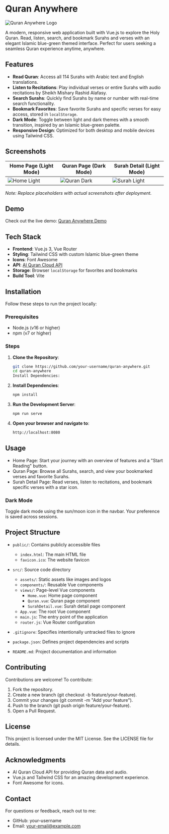 # Quran Anywhere

![Quran Anywhere Logo](https://via.placeholder.com/150) <!-- Replace with your logo URL if you have one -->

A modern, responsive web application built with Vue.js to explore the Holy Quran. Read, listen, search, and bookmark Surahs and verses with an elegant Islamic blue-green themed interface. Perfect for users seeking a seamless Quran experience anytime, anywhere.

## Features

- **Read Quran**: Access all 114 Surahs with Arabic text and English translations.
- **Listen to Recitations**: Play individual verses or entire Surahs with audio recitations by Sheikh Mishary Rashid Alafasy.
- **Search Surahs**: Quickly find Surahs by name or number with real-time search functionality.
- **Bookmark Favorites**: Save favorite Surahs and specific verses for easy access, stored in `localStorage`.
- **Dark Mode**: Toggle between light and dark themes with a smooth transition, inspired by an Islamic blue-green palette.
- **Responsive Design**: Optimized for both desktop and mobile devices using Tailwind CSS.

## Screenshots

| Home Page (Light Mode) | Quran Page (Dark Mode) | Surah Detail (Light Mode) |
|-----------------------|------------------------|---------------------------|
| ![Home Light](https://via.placeholder.com/300x200.png?text=Home+Light) | ![Quran Dark](https://via.placeholder.com/300x200.png?text=Quran+Dark) | ![Surah Light](https://via.placeholder.com/300x200.png?text=Surah+Light) |

*Note: Replace placeholders with actual screenshots after deployment.*

## Demo

Check out the live demo: [Quran Anywhere Demo](#) <!-- Replace with your deployed URL -->

## Tech Stack

- **Frontend**: Vue.js 3, Vue Router
- **Styling**: Tailwind CSS with custom Islamic blue-green theme
- **Icons**: Font Awesome
- **API**: [Al Quran Cloud API](http://api.alquran.cloud/)
- **Storage**: Browser `localStorage` for favorites and bookmarks
- **Build Tool**: Vite

## Installation

Follow these steps to run the project locally:

### Prerequisites

- Node.js (v16 or higher)
- npm (v7 or higher)

### Steps

1. **Clone the Repository**:
   ```bash
   git clone https://github.com/your-username/quran-anywhere.git
   cd quran-anywhere
   Install Dependencies:


2. **Install Dependencies**:
   ```bash
   npm install
   
3. **Run the Development Server**:
   ```bash
   npm run serve

4. **Open your browser and navigate to**:
   ```bash
   http://localhost:8080
   
## Usage

- Home Page: Start your journey with an overview of features and a "Start Reading" button.
- Quran Page: Browse all Surahs, search, and view your bookmarked verses and favorite Surahs.
- Surah Detail Page: Read verses, listen to recitations, and bookmark specific verses with a star icon.

### Dark Mode
Toggle dark mode using the sun/moon icon in the navbar. Your preference is saved across sessions.

## Project Structure

- `public/`: Contains publicly accessible files
  - `index.html`: The main HTML file
  - `favicon.ico`: The website favicon

- `src/`: Source code directory
  - `assets/`: Static assets like images and logos
  - `components/`: Reusable Vue components
  - `views/`: Page-level Vue components
    - `Home.vue`: Home page component
    - `Quran.vue`: Quran page component
    - `SurahDetail.vue`: Surah detail page component
  - `App.vue`: The root Vue component
  - `main.js`: The entry point of the application
  - `router.js`: Vue Router configuration

- `.gitignore`: Specifies intentionally untracked files to ignore
- `package.json`: Defines project dependencies and scripts
- `README.md`: Project documentation and information

## Contributing
Contributions are welcome! To contribute:
1. Fork the repository.
2. Create a new branch (git checkout -b feature/your-feature).
3. Commit your changes (git commit -m "Add your feature").
4. Push to the branch (git push origin feature/your-feature).
5. Open a Pull Request.

## License
This project is licensed under the MIT License. See the LICENSE file for details.

## Acknowledgments
- Al Quran Cloud API for providing Quran data and audio.
- Vue.js and Tailwind CSS for an amazing development experience.
- Font Awesome for icons.

## Contact
For questions or feedback, reach out to me:
- GitHub: your-username
- Email: your-email@example.com

